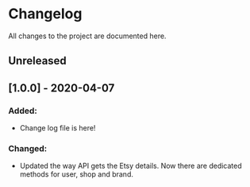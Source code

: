 # Changelog

All changes to the project are documented here.

## Unreleased

## [1.0.0] - 2020-04-07

### Added:
- Change log file is here!

### Changed:
- Updated the way API gets the Etsy details. Now there are dedicated methods for user, shop and brand.
